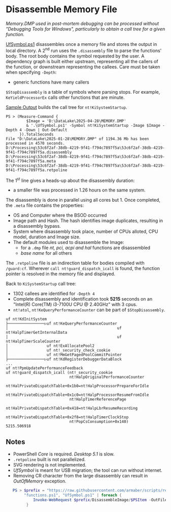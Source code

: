 Disassemble Memory File
===

*Memory.DMP used in post-mortem debugging can be processed without "Debugging Tools for Windows",
particularly to obtain a call tree for a given function.*

[UfSymbol.ps1](https://github.com/armaber/scripts/tree/disasm/DisassembleImage/UfSymbol.ps1)
disassembles once a memory file and stores the output in local directory. A 2<sup>nd</sup> run
uses the `.disassembly` file to parse the functions' body. The root body contains the symbol
requested by the user. A dependency graph is built either upstream, representing all the
callers of the function, or downstream representing the callees. Care must be taken when
specifying `-Depth`:
* generic functions have many callers

`$StopDisassembly` is a table of symbols where parsing stops. For example, `KeYieldProcessorEx`
calls other functions that are minute.

[Sample Output](https://raw.githubusercontent.com/armaber/scripts/refs/heads/disasm/DisassembleImage/SampleOutput.txt)
builds the call tree for `nt!KiSystemStartup`.

~~~
PS > (Measure-Command {
         $Image = 'D:\DataLake\2025-04-28\MEMORY.DMP'
         & '.\UfSymbol.ps1' -Symbol nt!KiSystemStartup -Image $Image -Depth 4 -Down | Out-Default
      }).TotalSeconds
File "D:\DataLake\2025-01-28\MEMORY.DMP" of 1194.36 Mb has been processed in 4570 seconds.
D:\Processing\53c6f2af-38db-4219-9f41-f794c7897f5a\53c6f2af-38db-4219-9f41-f794c7897f5a.disassembly
D:\Processing\53c6f2af-38db-4219-9f41-f794c7897f5a\53c6f2af-38db-4219-9f41-f794c7897f5a.meta
D:\Processing\53c6f2af-38db-4219-9f41-f794c7897f5a\53c6f2af-38db-4219-9f41-f794c7897f5a.retpoline
~~~

The 1<sup>st</sup> line gives a heads-up about the disassembly duration:

* a smaller file was processed in 1.26 hours on the same system.

The disassembly is done in parallel using all cores but 1. Once completed, the `.meta`
file contains the properties:

* OS and Computer where the BSOD occurred
* Image path and Hash. The hash identifies image duplicates, resulting in a disassembly
  bypass.
* System where disassembly took place, number of CPUs alloted, CPU model, duration and
  Image size.
* The default modules used to disassemble the Image:
   * for a `.dmp` file *nt, pci, acpi and hal* functions are disassembled
   * *base name* for all others

The `.retpoline` file is an indirection table for bodies compiled with `/guard:cf`.
Wherever `call nt!guard_dispatch_icall` is found, the function pointer is resolved in
the memory file and displayed.

Back to `KiSystemStartup` call tree:

* 1302 callees are identified for `-Depth 4`
* Complete disassembly and identification took **5215** seconds on an "Intel(R)
  Core(TM) i3-7100U CPU @ 2.40GHz" with 3 cpus.
* `nt!atol`, `nt!KeQueryPerformanceCounter` can be part of `$StopDisassembly`.

~~~
uf nt!KdInitSystem
├────────────────▷uf nt!KeQueryPerformanceCounter
│                                                uf nt!HalpTimerGetInternalData
│                                                uf nt!HalpTimerScaleCounter
│                 uf nt!ExAllocatePool2
│                 uf nt!_security_check_cookie
│                 uf nt!MmGetPagedPoolCommitPointer
├────────────────▷uf nt!KdRegisterDebuggerDataBlock
...
uf nt!PpmUpdatePerformanceFeedback
uf nt!guard_dispatch_icall (nt!_security_cookie
                            nt!HalpOriginalPerformanceCounter
                            nt!HalPrivateDispatchTable+0x1b0=nt!HalpProcessorPrepareForIdle
                            nt!HalPrivateDispatchTable+0x1c0=nt!HalpProcessorResumeFromIdle
                            nt!HalpTimerReferencePage
                            nt!HalPrivateDispatchTable+0x418=nt!HalpLbrResumeRecording
                            nt!HalPrivateDispatchTable+0x2f8=nt!HalpTimerClockStop
                            nt!PopCsConsumption+0x140)
5215.506918
~~~

Notes
---

* PowerShell *Core* is required. *Desktop 5.1* is slow.
* `.retpoline` built is not parallelized.
* SVG rendering is not implemented.
* *UfSymbol* is meant for USB migration; the tool can run without internet.
* Removing CR character from the large disassembly can result in *OutOfMemory* exception.

~~~powershell
   PS > $prefix = "https://raw.githubusercontent.com/armaber/scripts/refs/heads/disasm/";
        "functions.ps1", "UfSymbol.ps1" | foreach {
            Invoke-WebRequest $prefix/DisassembleImage/$PSItem -OutFile $PSItem;
         }
~~~
